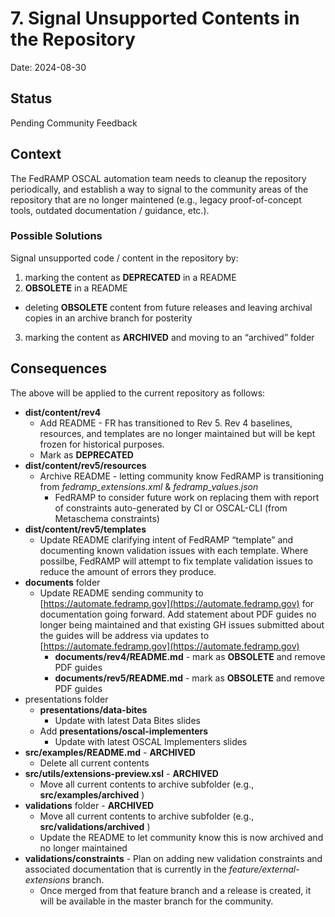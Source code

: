 # 7. Signal Unsupported Contents in the Repository

Date: 2024-08-30

## Status

Pending Community Feedback

## Context

The FedRAMP OSCAL automation team needs to cleanup the repository periodically, and establish a way to signal to the community areas of the repository that are no longer maintened (e.g., legacy proof-of-concept tools, outdated documentation / guidance, etc.).

### Possible Solutions

Signal unsupported code / content in the repository by:
1. marking the content as **DEPRECATED** in a README
2. **OBSOLETE** in a README
 - deleting **OBSOLETE** content from future releases and leaving archival copies in an archive branch for posterity
3. marking the content as **ARCHIVED** and moving to an “archived” folder
   
## Consequences

The above will be applied to the current repository as follows:  
* **dist/content/rev4**  
  * Add README \- FR has transitioned to Rev 5\.  Rev 4 baselines, resources, and templates are no longer maintained but will be kept frozen for historical purposes.
  * Mark as **DEPRECATED**
* **dist/content/rev5/resources**  
  * Archive README \- letting community know FedRAMP is transitioning from *fedramp\_extensions.xml* & *fedramp\_values.json*
    * FedRAMP to consider future work on replacing them with report of constraints auto-generated by CI or OSCAL-CLI (from Metaschema constraints)  
* **dist/content/rev5/templates**  
  * Update README clarifying intent of FedRAMP “template” and documenting known validation issues with each template.  Where possilbe, FedRAMP will attempt to fix template validation issues to reduce the amount of errors they produce.  
* **documents** folder  
  * Update README sending community to [https://automate.fedramp.gov](https://automate.fedramp.gov) for documentation going forward.  Add statement about PDF guides no longer being maintained and that existing GH issues submitted about the guides will be address via updates to [https://automate.fedramp.gov](https://automate.fedramp.gov)   
    * **documents/rev4/README.md** \- mark as **OBSOLETE** and remove PDF guides
    * **documents/rev5/README.md** \- mark as **OBSOLETE** and remove PDF guides
* presentations folder  
  * **presentations/data-bites**  
    * Update with latest Data Bites slides  
  * Add **presentations/oscal-implementers**
    * Update with latest OSCAL Implementers slides
* **src/examples/README.md** \- **ARCHIVED**
  * Delete all current contents
* **src/utils/extensions-preview.xsl** \- **ARCHIVED**
  * Move all current contents to archive subfolder (e.g., **src/examples/archived** )
* **validations** folder \- **ARCHIVED**
  * Move all current contents to archive subfolder (e.g., **src/validations/archived** )
  * Update the README to let community know this is now archived and no longer maintained  
* **validations/constraints** \- Plan on adding new validation constraints and associated documentation that is currently in the *feature/external-extensions* branch.
  * Once merged from that feature branch and a release is created, it will be available in the master branch for the community. 
